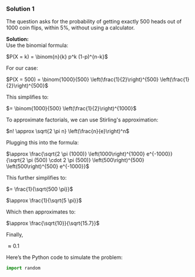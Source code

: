 ### Solution 1

The question asks for the probability of getting exactly 500 heads out of 1000 coin flips, within 5%, without using a calculator.

**Solution:**  
Use the binomial formula:

$P(X = k) = \binom{n}{k} p^k (1-p)^{n-k}$

For our case:


$P(X = 500) = \binom{1000}{500} \left(\frac{1}{2}\right)^{500} \left(\frac{1}{2}\right)^{500}$

This simplifies to:

$= \binom{1000}{500} \left(\frac{1}{2}\right)^{1000}$

To approximate factorials, we can use Stirling's approximation:

$n! \approx \sqrt{2 \pi n} \left(\frac{n}{e}\right)^n$

Plugging this into the formula:

$\approx \frac{\sqrt{2 \pi (1000)} \left(1000\right)^{1000} e^{-1000}}{\sqrt{2 \pi (500) \cdot 2 \pi (500)} \left(500\right)^{500} \left(500\right)^{500} e^{-1000}}$

This further simplifies to:

$= \frac{1}{\sqrt{500 \pi}}$

$\approx \frac{1}{\sqrt{5 \pi}}$

Which then approximates to:

$\approx \frac{\sqrt{10}}{\sqrt{15.7}}$

Finally,

$\approx 0.1$

Here’s the Python code to simulate the problem:

```python
import random
``` 
